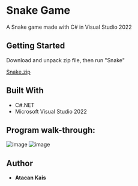 # Snake Game
A Snake game made with C# in Visual Studio 2022
## Getting Started
Download and unpack zip file, then run "Snake"

[Snake.zip](https://github.com/atacankais/SnakeGame/releases/download/Release/Snake.zip)

## Built With
* C#.NET
* Microsoft Visual Studio 2022


## Program walk-through:
![image](https://github.com/atacankais/SnakeGame/assets/120675653/97fcf699-aee9-433c-a3a7-571428d1f936)
![image](https://github.com/atacankais/SnakeGame/assets/120675653/1f8f2bc5-be09-41b3-bfbb-dcdeff1f835b)



## Author

* **Atacan Kais**
